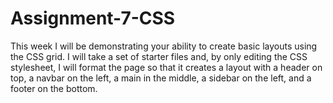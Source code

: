 # Assignment-7-CSS
This week I will be demonstrating your ability to create basic layouts using the CSS grid. I will take a set of starter files and, by only editing the CSS stylesheet, I will format the page so that it creates a layout with a header on top, a navbar on the left, a main in the middle, a sidebar on the left, and a footer on the bottom.
